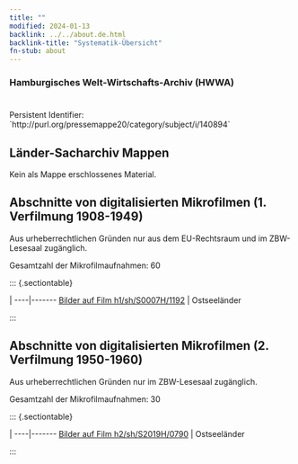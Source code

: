 ```yaml
---
title: ""
modified: 2024-01-13
backlink: ../../about.de.html
backlink-title: "Systematik-Übersicht"
fn-stub: about
---
```


### Hamburgisches Welt-Wirtschafts-Archiv (HWWA)

# 

<div class="hint">Persistent Identifier: `http://purl.org/pressemappe20/category/subject/i/140894`</div>







## Länder-Sacharchiv Mappen





Kein als Mappe erschlossenes Material.



<a id="filmsections" />

## Abschnitte von digitalisierten Mikrofilmen (1. Verfilmung 1908-1949)

<p>Aus urheberrechtlichen Gründen nur aus dem EU-Rechtsraum und im ZBW-Lesesaal zugänglich.</p>


<p>Gesamtzahl der Mikrofilmaufnahmen: 60</p>





::: {.sectiontable}

 | 
----|-------
<a class="btn" href="https://pm20.zbw.eu/film/h1/sh/S0007H/1192" rel="nofollow">Bilder auf Film h1/sh/S0007H/1192</a> | Ostseeländer


:::




## Abschnitte von digitalisierten Mikrofilmen (2. Verfilmung 1950-1960)

<p>Aus urheberrechtlichen Gründen nur im ZBW-Lesesaal zugänglich.</p>


<p>Gesamtzahl der Mikrofilmaufnahmen: 30</p>





::: {.sectiontable}

 | 
----|-------
<a class="btn" href="https://pm20.zbw.eu/film/h2/sh/S2019H/0790" rel="nofollow">Bilder auf Film h2/sh/S2019H/0790</a> | Ostseeländer


:::
















